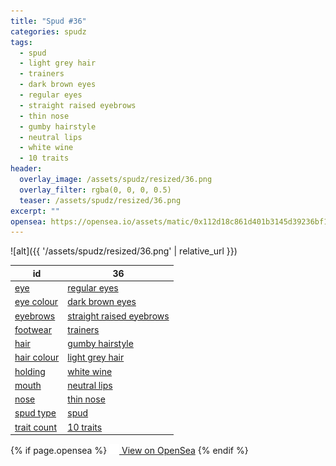 ```yaml
---
title: "Spud #36"
categories: spudz
tags:
  - spud
  - light grey hair
  - trainers
  - dark brown eyes
  - regular eyes
  - straight raised eyebrows
  - thin nose
  - gumby hairstyle
  - neutral lips
  - white wine
  - 10 traits
header:
  overlay_image: /assets/spudz/resized/36.png
  overlay_filter: rgba(0, 0, 0, 0.5)
  teaser: /assets/spudz/resized/36.png
excerpt: ""
opensea: https://opensea.io/assets/matic/0x112d18c861d401b3145d39236bf149f01e18beed/36
---
```

![alt]({{ '/assets/spudz/resized/36.png' | relative_url }})

| id | 36 |
|-|-|
| <a href="/traits/eye/#trait-type">eye</a> | <a href="/traits/eye/regular-eyes/1/#trait">regular eyes</a> |
| <a href="/traits/eye-colour/#trait-type">eye colour</a> | <a href="/traits/eye-colour/dark-brown-eyes/1/#trait">dark brown eyes</a> |
| <a href="/traits/eyebrows/#trait-type">eyebrows</a> | <a href="/traits/eyebrows/straight-raised-eyebrows/1/#trait">straight raised eyebrows</a> |
| <a href="/traits/footwear/#trait-type">footwear</a> | <a href="/traits/footwear/trainers/1/#trait">trainers</a> |
| <a href="/traits/hair/#trait-type">hair</a> | <a href="/traits/hair/gumby-hairstyle/1/#trait">gumby hairstyle</a> |
| <a href="/traits/hair-colour/#trait-type">hair colour</a> | <a href="/traits/hair-colour/light-grey-hair/1/#trait">light grey hair</a> |
| <a href="/traits/holding/#trait-type">holding</a> | <a href="/traits/holding/white-wine/1/#trait">white wine</a> |
| <a href="/traits/mouth/#trait-type">mouth</a> | <a href="/traits/mouth/neutral-lips/1/#trait">neutral lips</a> |
| <a href="/traits/nose/#trait-type">nose</a> | <a href="/traits/nose/thin-nose/1/#trait">thin nose</a> |
| <a href="/traits/spud-type/#trait-type">spud type</a> | <a href="/traits/spud-type/spud/1/#trait">spud</a> |
| <a href="/traits/trait-count/#trait-type">trait count</a> | <a href="/traits/trait-count/10-traits/1/#trait">10 traits</a> |

{% if page.opensea %}
<a href="{{page.opensea}}" class="btn btn--info" onclick="window.open(this.href, '_blank'); return false;"><img src="/assets/images/opensea.svg" width="16px"><span>  View on OpenSea</span></a>
{% endif %}
